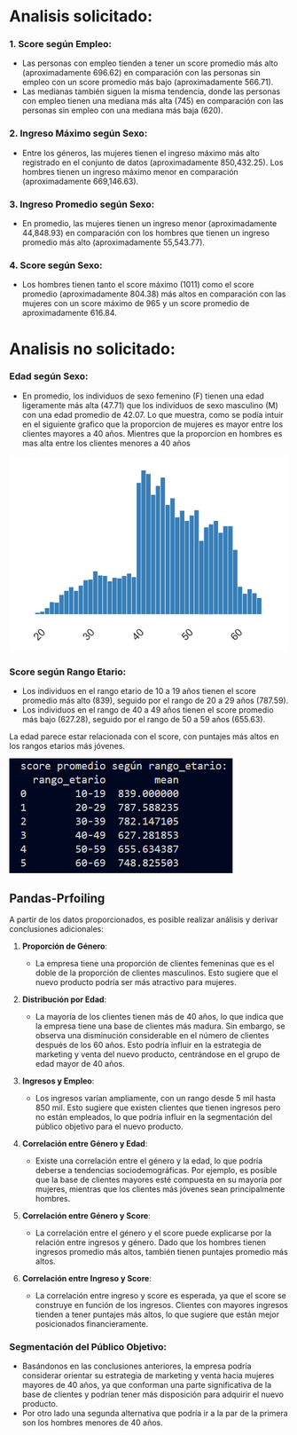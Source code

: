 # Analisis solicitado:

### 1. Score según Empleo:
   - Las personas con empleo tienden a tener un score promedio más alto (aproximadamente 696.62) en comparación con las personas sin empleo con un score promedio más bajo (aproximadamente 566.71).
   - Las medianas también siguen la misma tendencia, donde las personas con empleo tienen una mediana más alta (745) en comparación con las personas sin empleo con una mediana más baja (620).

### 2. Ingreso Máximo según Sexo:
   - Entre los géneros, las mujeres tienen el ingreso máximo más alto registrado en el conjunto de datos (aproximadamente 850,432.25). Los hombres tienen un ingreso máximo menor en comparación (aproximadamente 669,146.63).

### 3. Ingreso Promedio según Sexo:
   - En promedio, las mujeres tienen un ingreso menor (aproximadamente 44,848.93) en comparación con los hombres que tienen un ingreso promedio más alto (aproximadamente 55,543.77).

### 4. Score según Sexo:
   - Los hombres tienen tanto el score máximo (1011) como el score promedio (aproximadamente 804.38) más altos en comparación con las mujeres con un score máximo de 965 y un score promedio de aproximadamente 616.84.

# Analisis no solicitado:

### Edad según Sexo:
   - En promedio, los individuos de sexo femenino (F) tienen una edad ligeramente más alta (47.71) que los individuos de sexo masculino (M) con una edad promedio de 42.07. Lo que muestra, como se podía intuir en el siguiente grafico que la proporcion de mujeres es mayor entre los clientes mayores a 40 años. Mientres que la proporcion en hombres es mas alta entre los clientes menores a 40 años

![Alt text](../img/image.png)

### Score según Rango Etario:
   - Los individuos en el rango etario de 10 a 19 años tienen el score promedio más alto (839), seguido por el rango de 20 a 29 años (787.59).
   - Los individuos en el rango de 40 a 49 años tienen el score promedio más bajo (627.28), seguido por el rango de 50 a 59 años (655.63).

La edad parece estar relacionada con el score, con puntajes más altos en los rangos etarios más jóvenes.

![Alt text](../img/image2.png)

## Pandas-Prfoiling

A partir de los datos proporcionados, es posible realizar análisis y derivar conclusiones adicionales:

1. **Proporción de Género**:
   - La empresa tiene una proporción de clientes femeninas que es el doble de la proporción de clientes masculinos. Esto sugiere que el nuevo producto podría ser más atractivo para mujeres.

2. **Distribución por Edad**:
   - La mayoría de los clientes tienen más de 40 años, lo que indica que la empresa tiene una base de clientes más madura. Sin embargo, se observa una disminución considerable en el número de clientes después de los 60 años. Esto podría influir en la estrategia de marketing y venta del nuevo producto, centrándose en el grupo de edad mayor de 40 años.

3. **Ingresos y Empleo**:
   - Los ingresos varían ampliamente, con un rango desde 5 mil hasta 850 mil. Esto sugiere que existen clientes que tienen ingresos pero no están empleados, lo que podría influir en la segmentación del público objetivo para el nuevo producto.

4. **Correlación entre Género y Edad**:
   - Existe una correlación entre el género y la edad, lo que podría deberse a tendencias sociodemográficas. Por ejemplo, es posible que la base de clientes mayores esté compuesta en su mayoría por mujeres, mientras que los clientes más jóvenes sean principalmente hombres.

5. **Correlación entre Género y Score**:
   - La correlación entre el género y el score puede explicarse por la relación entre ingresos y género. Dado que los hombres tienen ingresos promedio más altos, también tienen puntajes promedio más altos.

6. **Correlación entre Ingreso y Score**:
   - La correlación entre ingreso y score es esperada, ya que el score se construye en función de los ingresos. Clientes con mayores ingresos tienden a tener puntajes más altos, lo que sugiere que están mejor posicionados financieramente.

### Segmentación del Público Objetivo:
   - Basándonos en las conclusiones anteriores, la empresa podría considerar orientar su estrategia de marketing y venta hacia mujeres mayores de 40 años, ya que conforman una parte significativa de la base de clientes y podrían tener más disposición para adquirir el nuevo producto.
   - Por otro lado una segunda alternativa que podría ir a la par de la primera son los hombres menores de 40 años.